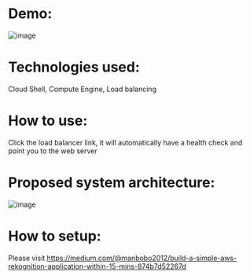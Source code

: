 # Demo:
![image](https://github.com/manbobo2002/gcp_lb/blob/master/demo.gif)  

# Technologies used:  
Cloud Shell, Compute Engine, Load balancing

# How to use:  
Click the load balancer link, it will automatically have a health check and point you to the web server

# Proposed system architecture:
![image](https://github.com/manbobo2002/gcp_lb_cdn/blob/master/solution_diagram.png)  


# How to setup:  
Please visit https://medium.com/@manbobo2012/build-a-simple-aws-rekognition-application-within-15-mins-874b7d52267d
